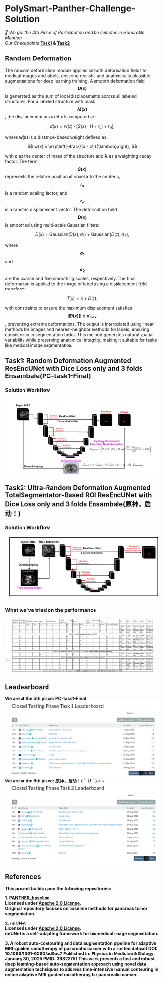# PolySmart-Panther-Challenge-Solution
*🎉 We got the 4th Place of Participation and be selected in Honorable Mention*<br>
*Our Checkpoints* **[Task1](https://drive.google.com/drive/folders/1HypwAE4xHDwy762LLGRCYTSBcYfADJRA?usp=sharing) & [Task2](https://drive.google.com/drive/folders/1HypwAE4xHDwy762LLGRCYTSBcYfADJRA?usp=sharing)**

## Random Deformation
The random deformation module applies smooth deformation fields to medical images and labels, ensuring realistic and anatomically plausible augmentations for deep learning training. A smooth deformation field **$$D(x)$$** is generated as the sum of local displacements across all labeled structures. For a labeled structure with mask **$$M(x)$$**, the displacement at voxel **x** is computed as:

$$
d(x) = w(x) \cdot \left[ S(x) \cdot (1 + r_s) + r_d \right],
$$

where **w(x)** is a distance-based weight defined as:

$$
w(x) = \exp\left(-\frac{\|x - c\|}{\lambda}\right),
$$

with **c** as the center of mass of the structure and **λ** as a weighting decay factor. The term **$$S(x)$$** represents the relative position of voxel **x** to the center **c**, **$$r_s$$** is a random scaling factor, and **$$r_d$$** is a random displacement vector. The deformation field **$$D(x)$$** is smoothed using multi-scale Gaussian filters:

$$
D(x) = \text{Gaussian}(D(x), \sigma_1) + \text{Gaussian}(D(x), \sigma_2),
$$

where **$$σ_1$$** and **$$σ_2$$** are the coarse and fine smoothing scales, respectively. The final deformation is applied to the image or label using a displacement field transform:

$$
T(x) = x + D(x),
$$

with constraints to ensure the maximum displacement satisfies **$$\|D(x)\| \leq d_{\text{max}}$$**, preventing extreme deformations. The output is interpolated using linear methods for images and nearest-neighbor methods for labels, ensuring consistency in segmentation tasks. This method generates natural spatial variability while preserving anatomical integrity, making it suitable for tasks like medical image segmentation.

## Task1: Random Deformation Augmented ResEncUNet with Dice Loss only and 3 folds Ensambale(PC-task1-Final)

### Solution Workflow
![](https://github.com/DumanHaoqian/PolySmart-Panther-Challenge-Solution/blob/main/Images/task1.png)

## Task2: Ultra-Random Deformation Augmented TotalSegmentator-Based ROI ResEncUNet with Dice Loss only and 3 folds Ensambale(原神，启动！)

### Solution Workflow
![](https://github.com/DumanHaoqian/PolySmart-Panther-Challenge-Solution/blob/main/Images/task2.png)

### What we've tried on the performance
![](https://github.com/DumanHaoqian/PolySmart-Panther-Challenge-Solution/blob/main/Images/task2_performance.png)

## Leadearboard 
**We are at the 5th place: PC-task1-Final**
**![Leader Board of Task1](https://github.com/DumanHaoqian/PolySmart-Panther-Challenge-Solution/blob/main/Images/LB1.png)**<br>
**We are at the 5th place: 原神，启动！(＾Ｕ＾)ノ~**
**![Leader Board of Task2](https://github.com/DumanHaoqian/PolySmart-Panther-Challenge-Solution/blob/main/Images/LB2.png)**<br>

## References

**This project builds upon the following repositories:**

**1. [PANTHER_baseline](https://github.com/DIAGNijmegen/PANTHER_baseline)  
   Licensed under [Apache 2.0 License](https://github.com/MIC-DKFZ/nnUNet/blob/master/LICENSE).  
   Original repository focuses on baseline methods for pancreas tumor segmentation.**

**2. [nnUNet](https://github.com/MIC-DKFZ/nnUNet)  
   Licensed under [Apache 2.0 License](https://github.com/MIC-DKFZ/nnUNet/blob/master/LICENSE).  
   nnUNet is a self-adapting framework for biomedical image segmentation.**

**3. A robust auto-contouring and data augmentation pipeline for adaptive MRI-guided radiotherapy of pancreatic cancer with a limited dataset
DOI: 10.1088/1361-6560/ad9ac7
Published in: Physics in Medicine & Biology, January 30, 2025
PMID: 39823751
This work presents a fast and robust deep learning-based auto-segmentation approach using novel data augmentation techniques to address time-intensive manual contouring in online adaptive MRI-guided radiotherapy for pancreatic cancer.**
